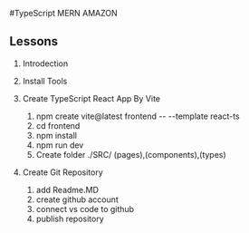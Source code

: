 #TypeScript MERN AMAZON

## Lessons

1. Introdection
2. Install Tools
3. Create TypeScript React App By Vite

   1. npm create vite@latest frontend -- --template react-ts
   2. cd frontend
   3. npm install
   4. npm run dev
   5. Create folder ./SRC/ (pages),(components),(types)

4. Create Git Repository
   1. add Readme.MD
   2. create github account
   3. connect vs code to github
   4. publish repository
